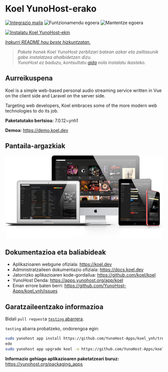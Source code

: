 <!--
Ohart ongi: README hau automatikoki sortu da <https://github.com/YunoHost/apps/tree/master/tools/readme_generator>ri esker
EZ editatu eskuz.
-->

# Koel YunoHost-erako

[![Integrazio maila](https://dash.yunohost.org/integration/koel.svg)](https://ci-apps.yunohost.org/ci/apps/koel/) ![Funtzionamendu egoera](https://ci-apps.yunohost.org/ci/badges/koel.status.svg) ![Mantentze egoera](https://ci-apps.yunohost.org/ci/badges/koel.maintain.svg)

[![Instalatu Koel YunoHost-ekin](https://install-app.yunohost.org/install-with-yunohost.svg)](https://install-app.yunohost.org/?app=koel)

*[Irakurri README hau beste hizkuntzatan.](./ALL_README.md)*

> *Pakete honek Koel YunoHost zerbitzari batean azkar eta zailtasunik gabe instalatzea ahalbidetzen dizu.*  
> *YunoHost ez baduzu, kontsultatu [gida](https://yunohost.org/install) nola instalatu ikasteko.*

## Aurreikuspena

Koel is a simple web-based personal audio streaming service written in Vue on the client side and Laravel on the server side.

Targeting web developers, Koel embraces some of the more modern web technologies to do its job.


**Paketatutako bertsioa:** 7.0.12~ynh1

**Demoa:** <https://demo.koel.dev>

## Pantaila-argazkiak

![Koel(r)en pantaila-argazkia](./doc/screenshots/showcase.png)

## Dokumentazioa eta baliabideak

- Aplikazioaren webgune ofiziala: <https://koel.dev>
- Administratzaileen dokumentazio ofiziala: <https://docs.koel.dev>
- Jatorrizko aplikazioaren kode-gordailua: <https://github.com/koel/koel>
- YunoHost Denda: <https://apps.yunohost.org/app/koel>
- Eman errore baten berri: <https://github.com/YunoHost-Apps/koel_ynh/issues>

## Garatzaileentzako informazioa

Bidali `pull request`a [`testing` abarrera](https://github.com/YunoHost-Apps/koel_ynh/tree/testing).

`testing` abarra probatzeko, ondorengoa egin:

```bash
sudo yunohost app install https://github.com/YunoHost-Apps/koel_ynh/tree/testing --debug
edo
sudo yunohost app upgrade koel -u https://github.com/YunoHost-Apps/koel_ynh/tree/testing --debug
```

**Informazio gehiago aplikazioaren paketatzeari buruz:** <https://yunohost.org/packaging_apps>
